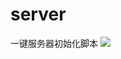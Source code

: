 # server
一键服务器初始化脚本
[![](https://data.jsdelivr.com/v1/package/gh/LiHua-Official/server/badge)](https://www.jsdelivr.com/package/gh/LiHua-Official/server)
